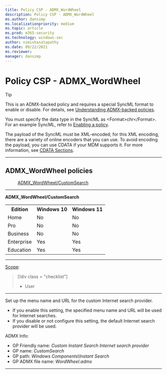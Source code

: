 ```yaml
---
title: Policy CSP - ADMX_WordWheel
description: Policy CSP - ADMX_WordWheel
ms.author: dansimp
ms.localizationpriority: medium
ms.topic: article
ms.prod: m365-security
ms.technology: windows-sec
author: nimishasatapathy
ms.date: 09/22/2021
ms.reviewer: 
manager: dansimp
---
```


# Policy CSP - ADMX_WordWheel

> [!TIP]
> This is an ADMX-backed policy and requires a special SyncML format to enable or disable. For details, see [Understanding ADMX-backed policies](./understanding-admx-backed-policies.md).
> 
> You must specify the data type in the SyncML as &lt;Format&gt;chr&lt;/Format&gt;. For an example SyncML, refer to [Enabling a policy](./understanding-admx-backed-policies.md#enabling-a-policy).
> 
> The payload of the SyncML must be XML-encoded; for this XML encoding, there are a variety of online encoders that you can use. To avoid encoding the payload, you can use CDATA if your MDM supports it. For more information, see [CDATA Sections](http://www.w3.org/TR/REC-xml/#sec-cdata-sect).

<hr/>

<!--Policies-->
## ADMX_WordWheel policies  

<dl>
  <dd>
    <a href="#admx-wordwheel-customsearch">ADMX_WordWheel/CustomSearch</a>
  </dd>
</dl>


<hr/>

<!--Policy-->
<a href="" id="admx-wordwheel-customsearch"></a>**ADMX_WordWheel/CustomSearch**  

<!--SupportedSKUs-->
<table>
<tr>
    <th>Edition</th>
    <th>Windows 10</th>
    <th>Windows 11</th>
</tr>
<tr>
    <td>Home</td>
    <td>No</td>
    <td>No</td>
</tr>
<tr>
    <td>Pro</td>
    <td>No</td>
    <td>No</td>
</tr>
<tr>
    <td>Business</td>
    <td>No</td>
    <td>No</td>
</tr>
<tr>
    <td>Enterprise</td>
    <td>Yes</td>
    <td>Yes</td>
</tr>
<tr>
    <td>Education</td>
    <td>Yes</td>
    <td>Yes</td>
</tr>
</table>

<!--/SupportedSKUs-->
<hr/>

<!--Scope-->
[Scope](./policy-configuration-service-provider.md#policy-scope):

> [!div class = "checklist"]
> * User

<hr/>

<!--/Scope-->
<!--Description-->
Set up the menu name and URL for the custom Internet search provider.  

- If you enable this setting, the specified menu name and URL will be used for Internet searches.  
- If you disable or not configure this setting, the default Internet search provider will be used.

<!--/Description-->


<!--ADMXBacked-->
ADMX Info:  
-   GP Friendly name: *Custom Instant Search Internet search provider*
-   GP name: *CustomSearch*
-   GP path: *Windows Components\Instant Search*
-   GP ADMX file name: *WordWheel.admx*

<!--/ADMXBacked-->
<!--/Policy-->
<hr/>


<!--/Policies-->

